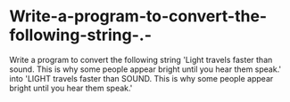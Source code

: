 # Write-a-program-to-convert-the-following-string-.-
Write a program to convert the following string  'Light travels faster than sound. This is why some people appear bright until you hear them speak.'  into  'LIGHT travels faster than SOUND. This is why some people appear bright until you hear them speak.'
